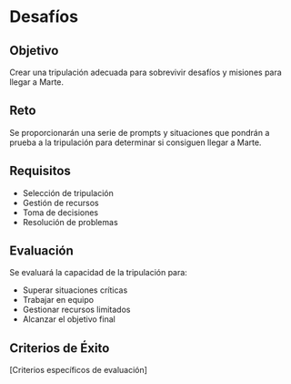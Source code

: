 # Desafíos

## Objetivo

Crear una tripulación adecuada para sobrevivir desafíos y misiones para llegar a Marte.

## Reto

Se proporcionarán una serie de prompts y situaciones que pondrán a prueba a la tripulación para determinar si consiguen llegar a Marte.

## Requisitos

* Selección de tripulación
* Gestión de recursos
* Toma de decisiones
* Resolución de problemas

## Evaluación

Se evaluará la capacidad de la tripulación para:

* Superar situaciones críticas
* Trabajar en equipo
* Gestionar recursos limitados
* Alcanzar el objetivo final

## Criterios de Éxito

\[Criterios específicos de evaluación]
